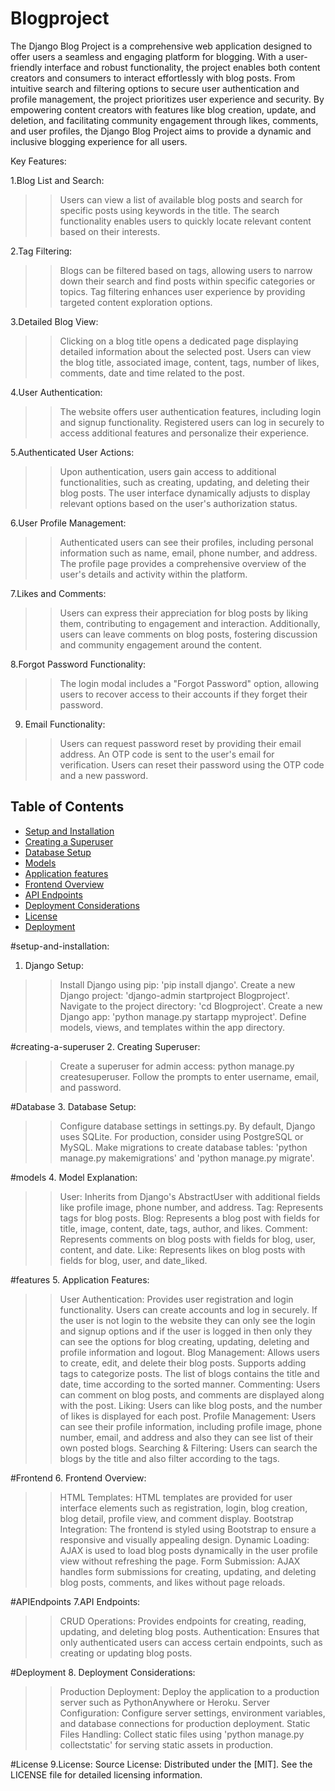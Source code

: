# Blogproject

The Django Blog Project is a comprehensive web application designed to offer users a seamless and engaging platform for blogging. With a user-friendly interface and robust functionality, the project enables both content creators and consumers to interact effortlessly with blog posts. From intuitive search and filtering options to secure user authentication and profile management, the project prioritizes user experience and security. By empowering content creators with features like blog creation, update, and deletion, and facilitating community engagement through likes, comments, and user profiles, the Django Blog Project aims to provide a dynamic and inclusive blogging experience for all users.

Key Features:

1.Blog List and Search:
>>Users can view a list of available blog posts and search for specific posts using keywords in the title.
>>The search functionality enables users to quickly locate relevant content based on their interests.

2.Tag Filtering:
>>Blogs can be filtered based on tags, allowing users to narrow down their search and find posts within specific categories or topics.
>>Tag filtering enhances user experience by providing targeted content exploration options.

3.Detailed Blog View:
>>Clicking on a blog title opens a dedicated page displaying detailed information about the selected post.
>>Users can view the blog title, associated image, content, tags, number of likes, comments, date and time related to the post.

4.User Authentication:
>>The website offers user authentication features, including login and signup functionality.
>>Registered users can log in securely to access additional features and personalize their experience.

5.Authenticated User Actions:
>>Upon authentication, users gain access to additional functionalities, such as creating, updating, and deleting their blog posts.
>>The user interface dynamically adjusts to display relevant options based on the user's authorization status.

6.User Profile Management:
>>Authenticated users can see their profiles, including personal information such as name, email, phone number, and address.
>>The profile page provides a comprehensive overview of the user's details and activity within the platform.

7.Likes and Comments:
>>Users can express their appreciation for blog posts by liking them, contributing to engagement and interaction.
>>Additionally, users can leave comments on blog posts, fostering discussion and community engagement around the content.

8.Forgot Password Functionality:
>>The login modal includes a "Forgot Password" option, allowing users to recover access to their accounts if they forget their password.

9. Email Functionality:
>>Users can request password reset by providing their email address.
>>An OTP code is sent to the user's email for verification.
>>Users can reset their password using the OTP code and a new password.


## Table of Contents
- [Setup and Installation](#setup-and-installation)
- [Creating a Superuser](#creating-a-superuser)
- [Database Setup](#Database)
- [Models](#models)
- [Application features](#features)
- [Frontend Overview](#Frontend)
- [API Endpoints](#API_Endpoints)
- [Deployment Considerations](#Deployment)
- [License](#License)
- [Deployment](#deployment)

 #setup-and-installation:
 1. Django Setup: 
>>Install Django using pip: 'pip install django'.
>>Create a new Django project: 'django-admin startproject Blogproject'.
>>Navigate to the project directory: 'cd Blogproject'.
>>Create a new Django app: 'python manage.py startapp myproject'.
>>Define models, views, and templates within the app directory.

#creating-a-superuser
2. Creating Superuser:
>>Create a superuser for admin access: python manage.py createsuperuser.
>>Follow the prompts to enter username, email, and password.

#Database
3. Database Setup:
>>Configure database settings in settings.py.
>>By default, Django uses SQLite. For production, consider using PostgreSQL or MySQL.
>>Make migrations to create database tables: 'python manage.py makemigrations' and 'python manage.py migrate'.

#models
4. Model Explanation:
>>User: Inherits from Django's AbstractUser with additional fields like profile image, phone number, and address.
>>Tag: Represents tags for blog posts.
>>Blog: Represents a blog post with fields for title, image, content, date, tags, author, and likes.
>>Comment: Represents comments on blog posts with fields for blog, user, content, and date.
>>Like: Represents likes on blog posts with fields for blog, user, and date_liked.

#features
5. Application Features:
>>User Authentication: Provides user registration and login functionality. Users can create accounts and log in securely. If the user is not login to the website they can only see the login and signup options and if the user is logged in then only they can see the options for blog creating, updating, deleting and profile information and logout.
>>Blog Management: Allows users to create, edit, and delete their blog posts. Supports adding tags to categorize posts. The list of blogs contains the title and date, time according to the sorted manner.
>>Commenting: Users can comment on blog posts, and comments are displayed along with the post.
>>Liking: Users can like blog posts, and the number of likes is displayed for each post.
>>Profile Management: Users can see their profile information, including profile image, phone number, email, and address and also they can see list of their own posted blogs.
>>Searching & Filtering: Users can search the blogs by the title and also filter according to the tags.

#Frontend
6. Frontend Overview:
>>HTML Templates: HTML templates are provided for user interface elements such as registration, login, blog creation, blog detail, profile view, and comment display.
>>Bootstrap Integration: The frontend is styled using Bootstrap to ensure a responsive and visually appealing design.
>>Dynamic Loading: AJAX is used to load blog posts dynamically in the user profile view without refreshing the page.
>>Form Submission: AJAX handles form submissions for creating, updating, and deleting blog posts, comments, and likes without page reloads.

#APIEndpoints
7.API Endpoints:
>>CRUD Operations: Provides endpoints for creating, reading, updating, and deleting blog posts.
>>Authentication: Ensures that only authenticated users can access certain endpoints, such as creating or updating blog posts.

#Deployment
8. Deployment Considerations:
>>Production Deployment: Deploy the application to a production server such as PythonAnywhere or Heroku.
>>Server Configuration: Configure server settings, environment variables, and database connections for production deployment.
>>Static Files Handling: Collect static files using 'python manage.py collectstatic' for serving static assets in production.

#License
9.License:
Source License: Distributed under the [MIT]. See the LICENSE file for detailed licensing information.

